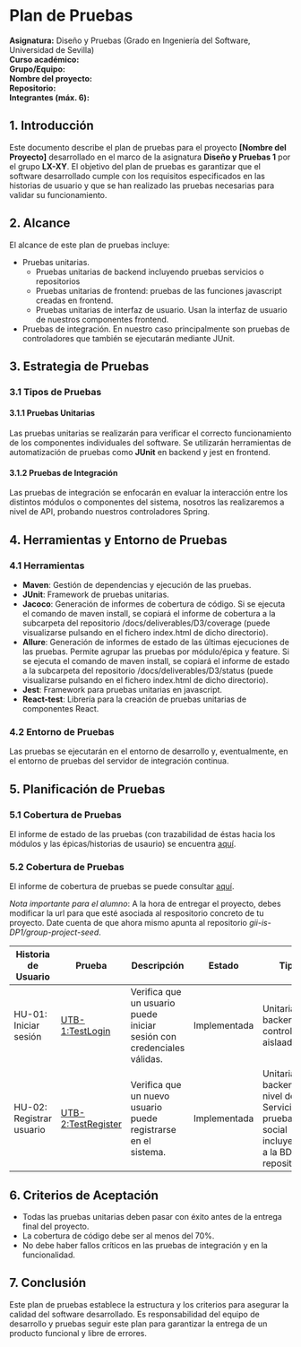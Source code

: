 # Plan de Pruebas

**Asignatura:** Diseño y Pruebas (Grado en Ingeniería del Software, Universidad de Sevilla)  
**Curso académico:** <!-- p.ej., 2025/2026 -->  
**Grupo/Equipo:** <!-- p.ej., L4-03 Equipo 33 -->  
**Nombre del proyecto:** <!-- p. ej. Petris -->  
**Repositorio:** <!-- URL del repo -->  
**Integrantes (máx. 6):** <!-- Nombre Apellidos (US-Id / correo @us.es) -->


## 1. Introducción

Este documento describe el plan de pruebas para el proyecto **[Nombre del Proyecto]** desarrollado en el marco de la asignatura **Diseño y Pruebas 1** por el grupo **LX-XY**. El objetivo del plan de pruebas es garantizar que el software desarrollado cumple con los requisitos especificados en las historias de usuario y que se han realizado las pruebas necesarias para validar su funcionamiento.

## 2. Alcance

El alcance de este plan de pruebas incluye:

- Pruebas unitarias.
  - Pruebas unitarias de backend incluyendo pruebas servicios o repositorios
  - Pruebas unitarias de frontend: pruebas de las funciones javascript creadas en frontend.
  - Pruebas unitarias de interfaz de usuario. Usan la interfaz de  usuario de nuestros componentes frontend.
- Pruebas de integración.  En nuestro caso principalmente son pruebas de controladores que también se ejecutarán mediante JUnit.

## 3. Estrategia de Pruebas

### 3.1 Tipos de Pruebas

#### 3.1.1 Pruebas Unitarias
Las pruebas unitarias se realizarán para verificar el correcto funcionamiento de los componentes individuales del software. Se utilizarán herramientas de automatización de pruebas como **JUnit** en backend y jest en frontend.

#### 3.1.2 Pruebas de Integración
Las pruebas de integración se enfocarán en evaluar la interacción entre los distintos módulos o componentes del sistema, nosotros las realizaremos a nivel de API, probando nuestros controladores Spring.

## 4. Herramientas y Entorno de Pruebas

### 4.1 Herramientas
- **Maven**: Gestión de dependencias y ejecución de las pruebas.
- **JUnit**: Framework de pruebas unitarias.
- **Jacoco**: Generación de informes de cobertura de código. Si se ejecuta el comando de maven install, se copiará el informe de cobertura a la subcarpeta del repositorio /docs/deliverables/D3/coverage (puede visualizarse pulsando en el fichero index.html de dicho directorio).
- **Allure**: Generación de informes de estado de las últimas ejecuciones de las pruebas. Permite agrupar las pruebas por módulo/épica y feature. Si se ejecuta el comando de maven install, se copiará el informe de estado a la subcarpeta del repositorio /docs/deliverables/D3/status (puede visualizarse pulsando en el fichero index.html de dicho directorio).
- **Jest**: Framework para pruebas unitarias en javascript.
- **React-test**: Librería para la creación de pruebas unitarias de componentes React.

### 4.2 Entorno de Pruebas
Las pruebas se ejecutarán en el entorno de desarrollo y, eventualmente, en el entorno de pruebas del servidor de integración continua.

## 5. Planificación de Pruebas
### 5.1 Cobertura de Pruebas

El informe de estado de las pruebas (con trazabilidad de éstas hacia los módulos y las épicas/historias de usaurio) se encuentra [aquí](
https://html-preview.github.io/?url=https://raw.githubusercontent.com/gii-is-DP1/group-project-seed/main/docs/deliverables/D3/status/index.html).
### 5.2 Cobertura de Pruebas

El informe de cobertura de pruebas se puede consultar [aquí](
https://html-preview.github.io/?url=https://raw.githubusercontent.com/gii-is-DP1/group-project-seed/main/docs/deliverables/D3/coverage/index.html).



*Nota importante para el alumno*: A la hora de entregar el proyecto, debes modificar la url para que esté asociada al respositorio concreto de tu proyecto. Date cuenta de que ahora mismo apunta al repositorio _gii-is-DP1/group-project-seed_.


| Historia de Usuario | Prueba | Descripción | Estado |Tipo |
|---------------------|--------|-------------|--------|--------|
| HU-01: Iniciar sesión | [UTB-1:TestLogin](https://github.com//gii-is-DP1/group-project-seed/blob/main/src/test/java/es/us/dp1/lx_xy_24_25/your_game_name/auth/AuthControllerTest.java) | Verifica que un usuario puede iniciar sesión con credenciales válidas. | Implementada | Unitaria en backend de controlador aislaada |
| HU-02: Registrar usuario | [UTB-2:TestRegister](https://github.com//gii-is-DP1/group-project-seed/blob/main/src/test/java/es/us/dp1/lx_xy_24_25/your_game_name/auth/AuthServiceTest.java) | Verifica que un nuevo usuario puede registrarse en el sistema. | Implementada |Unitaria en backend a nivel de Servicio, prueba social incluyendo a la BD y los repositorios. |

## 6. Criterios de Aceptación

- Todas las pruebas unitarias deben pasar con éxito antes de la entrega final del proyecto.
- La cobertura de código debe ser al menos del 70%.
- No debe haber fallos críticos en las pruebas de integración y en la funcionalidad.

## 7. Conclusión

Este plan de pruebas establece la estructura y los criterios para asegurar la calidad del software desarrollado. Es responsabilidad del equipo de desarrollo y pruebas seguir este plan para garantizar la entrega de un producto funcional y libre de errores.
